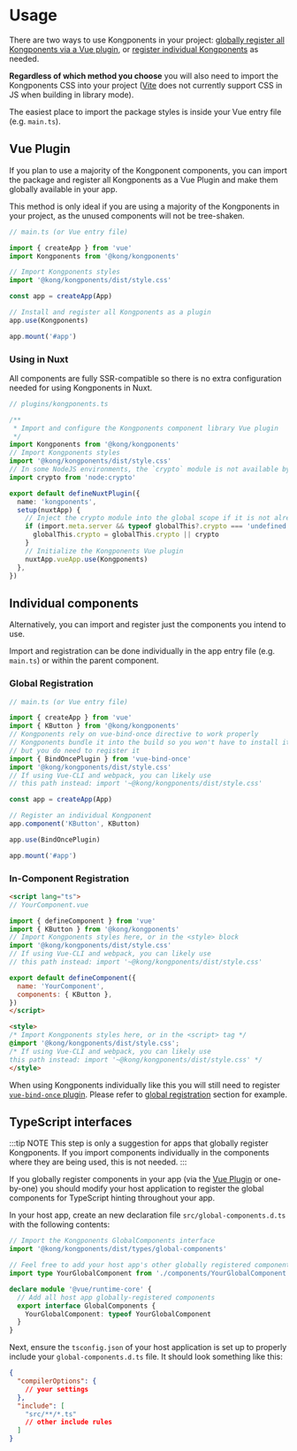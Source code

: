# Usage

There are two ways to use Kongponents in your project: [globally register all Kongponents via a Vue plugin](#vue-plugin), or [register individual Kongponents](#individual-components) as needed.

**Regardless of which method you choose** you will also need to import the Kongponents CSS into your project ([Vite](https://vitejs.dev/guide/build.html#library-mode) does not currently support CSS in JS when building in library mode).

The easiest place to import the package styles is inside your Vue entry file (e.g. `main.ts`).

## Vue Plugin

If you plan to use a majority of the Kongponent components, you can import the package and register all Kongponents as a Vue Plugin and make them globally available in your app.

This method is only ideal if you are using a majority of the Kongponents in your project, as the unused components will not be tree-shaken.

```ts
// main.ts (or Vue entry file)

import { createApp } from 'vue'
import Kongponents from '@kong/kongponents'

// Import Kongponents styles
import '@kong/kongponents/dist/style.css'

const app = createApp(App)

// Install and register all Kongponents as a plugin
app.use(Kongponents)

app.mount('#app')
```

### Using in Nuxt

All components are fully SSR-compatible so there is no extra configuration needed for using Kongponents in Nuxt.

```ts
// plugins/kongponents.ts

/**
 * Import and configure the Kongponents component library Vue plugin
 */
import Kongponents from '@kong/kongponents'
// Import Kongponents styles
import '@kong/kongponents/dist/style.css'
// In some NodeJS environments, the `crypto` module is not available by default, so import it and make it available on the server
import crypto from 'node:crypto'

export default defineNuxtPlugin({
  name: 'kongponents',
  setup(nuxtApp) {
    // Inject the crypto module into the global scope if it is not already available
    if (import.meta.server && typeof globalThis?.crypto === 'undefined') {
      globalThis.crypto = globalThis.crypto || crypto
    }
    // Initialize the Kongponents Vue plugin
    nuxtApp.vueApp.use(Kongponents)
  },
})
```


## Individual components

Alternatively, you can import and register just the components you intend to use.

Import and registration can be done individually in the app entry file (e.g. `main.ts`) or within the parent component.

### Global Registration

```ts
// main.ts (or Vue entry file)

import { createApp } from 'vue'
import { KButton } from '@kong/kongponents'
// Kongponents rely on vue-bind-once directive to work properly
// Kongponents bundle it into the build so you won't have to install it
// but you do need to register it
import { BindOncePlugin } from 'vue-bind-once'
import '@kong/kongponents/dist/style.css'
// If using Vue-CLI and webpack, you can likely use
// this path instead: import '~@kong/kongponents/dist/style.css'

const app = createApp(App)

// Register an individual Kongponent
app.component('KButton', KButton)

app.use(BindOncePlugin)

app.mount('#app')
```

### In-Component Registration

```html
<script lang="ts">
// YourComponent.vue

import { defineComponent } from 'vue'
import { KButton } from '@kong/kongponents'
// Import Kongponents styles here, or in the <style> block
import '@kong/kongponents/dist/style.css'
// If using Vue-CLI and webpack, you can likely use
// this path instead: import '~@kong/kongponents/dist/style.css'

export default defineComponent({
  name: 'YourComponent',
  components: { KButton },
})
</script>

<style>
/* Import Kongponents styles here, or in the <script> tag */
@import '@kong/kongponents/dist/style.css';
/* If using Vue-CLI and webpack, you can likely use
this path instead: import '~@kong/kongponents/dist/style.css' */
</style>
```

When using Kongponents individually like this you will still need to register [`vue-bind-once` plugin](https://github.com/danielroe/vue-bind-once). Please refer to [global registration](#global-registration) section for example.

## TypeScript interfaces

:::tip NOTE
This step is only a suggestion for apps that globally register Kongponents. If you import components individually in the components where they are being used, this is not needed.
:::


If you globally register components in your app (via the [Vue Plugin](#vue-plugin) or one-by-one) you should modify your host application to register the global components for TypeScript hinting throughout your app.


In your host app, create an new declaration file `src/global-components.d.ts` with the following contents:

```ts
// Import the Kongponents GlobalComponents interface
import '@kong/kongponents/dist/types/global-components'

// Feel free to add your host app's other globally registered components as needed
import type YourGlobalComponent from './components/YourGlobalComponent.vue'

declare module '@vue/runtime-core' {
  // Add all host app globally-registered components
  export interface GlobalComponents {
    YourGlobalComponent: typeof YourGlobalComponent
  }
}
```

Next, ensure the `tsconfig.json` of your host application is set up to properly include your `global-components.d.ts` file. It should look something like this:

```json
{
  "compilerOptions": {
    // your settings
  },
  "include": [
    "src/**/*.ts"
    // other include rules
  ]
}
```
